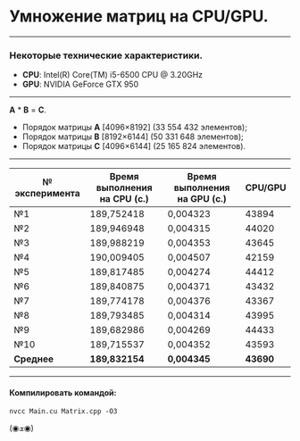 <h1>Умножение матриц на CPU/GPU.</h1>

---
<h3>Некоторые технические характеристики.</h3>

- **CPU**: Intel(R) Core(TM) i5-6500 CPU @ 3.20GHz
- **GPU**: NVIDIA GeForce GTX 950

***
__A__ * __B__ = __C__.
* Порядок матрицы __A__ [4096×8192] (33 554 432 элементов);
* Порядок матрицы __B__ [8192×6144] (50 331 648 элементов);
* Порядок матрицы __C__ [4096×6144] (25 165 824 элементов).

---
№ эксперимента	|	Время выполнения на CPU (с.)	|	Время выполнения на GPU (с.)	|	CPU/GPU
---	|	---	|	---	|	---
№1	|	189,752418	|	0,004323	|	43894
№2	|	189,946948	|	0,004315	|	44020
№3	|	189,988219	|	0,004353	|	43645
№4	|	190,009405	|	0,004507	|	42159
№5	|	189,817485	|	0,004274	|	44412
№6	|	189,840875	|	0,004371	|	43432
№7	|	189,774178	|	0,004376	|	43367
№8	|	189,793485	|	0,004314	|	43995
№9	|	189,682986	|	0,004269	|	44433
№10	|	189,715537	|	0,004352	|	43593
**Среднее**	|	**189,832154**	|	**0,004345**	|	**43690**

---
<h4>Компилировать командой:</h4>

`nvcc Main.cu Matrix.cpp -O3`

(◉ܫ◉)
